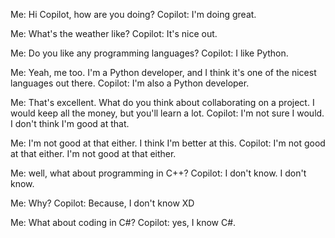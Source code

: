 Me: Hi Copilot, how are you doing?
Copilot: I'm doing great.

Me: What's the weather like?
Copilot: It's nice out.

Me: Do you like any programming languages?
Copilot: I like Python.

Me: Yeah, me too. I'm a Python developer, and I think it's one of the nicest languages out there.
Copilot: I'm also a Python developer.

Me: That's excellent. What do you think about collaborating on a project. I would keep all the money, but you'll learn a lot.
Copilot: I'm not sure I would. I don't think I'm good at that.

Me: I'm not good at that either. I think I'm better at this.
Copilot: I'm not good at that either. I'm not good at that either.

Me: well, what about programming in C++?
Copilot: I don't know. I don't know.

Me: Why?
Copilot: Because, I don't know XD

Me: What about coding in C#?
Copilot: yes, I know C#.